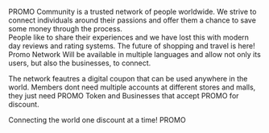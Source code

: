 PROMO Community is a trusted network of people worldwide.  We strive to connect individuals around their passions and offer them a chance to save some money through the process.  
People like to share their experiences and we have lost this with modern day reviews and rating systems. 
The future of shopping and travel is here!
Promo Network Will be available in multiple languages and allow not only its users, but also the businesses, to connect.

The network feautres a digital coupon that can be used anywhere in the world.  Members dont need multiple accounts at different stores and malls, they just need PROMO Token and Businesses that accept PROMO for discount.

Connecting the world one discount at a time! PROMO
